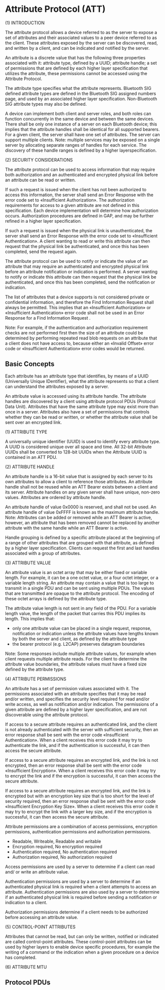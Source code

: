# Attribute Protocol (ATT)

(1) INTRODUCTION

The attribute protocol allows a device referred to as the server to expose a set
of attributes and their associated values to a peer device referred to as the
client. These attributes exposed by the server can be discovered, read, and
written by a client, and can be indicated and notified by the server.

An attribute is a discrete value that has the following three properties associated 
with it: attribute type, defined by a UUID; attribute handle; a set of permissions 
that are defined by each higher layer specification that utilizes the attribute, 
these permissions cannot be accessed using the Attribute Protocol.

The attribute type specifies what the attribute represents. Bluetooth SIG
defined attribute types are defined in the Bluetooth SIG assigned numbers
page, and used by an associated higher layer specification. Non-Bluetooth SIG
attribute types may also be defined.

A device can implement both client and server roles, and both roles can function 
concurrently in the same device and between the same devices. There shall be only 
one instance of a server on each Bluetooth device; this implies that the attribute 
handles shall be identical for all supported bearers. For a given client, the 
server shall have one set of attributes. The server can support multiple clients. 
Note: multiple services may be exposed on a single server by allocating separate 
ranges of handles for each service. The discovery of these handle ranges is defined 
by a higher layerspecification.

(2) SECURITY CONSIDERATIONS

The attribute protocol can be used to access information that may require both
authorization and an authenticated and encrypted physical link before an
attribute can be read or written.

If such a request is issued when the client has not been authorized to access
this information, the server shall send an Error Response with the error code
set to «Insufficient Authorization». The authorization requirements for access
to a given attribute are not defined in this specification. Each device
implementation will determine how authorization occurs. Authorization
procedures are defined in GAP, and may be further refined in a higher layer
specification.

If such a request is issued when the physical link is unauthenticated, the server
shall send an Error Response with the error code set to «Insufficient
Authentication». A client wanting to read or write this attribute can then request
that the physical link be authenticated, and once this has been completed,
send the request again.

The attribute protocol can be used to notify or indicate the value of an attribute
that may require an authenticated and encrypted physical link before an
attribute notification or indication is performed. A server wanting to notify or
indicate this attribute can then request that the physical link be authenticated,
and once this has been completed, send the notification or indication.

The list of attributes that a device supports is not considered private or
confidential information, and therefore the Find Information Request shall
always be permitted. This implies that an «Insufficient Authorization» or
«Insufficient Authentication» error code shall not be used in an Error Response
for a Find Information Request .

Note: For example, if the authentication and authorization requirement checks
are not performed first then the size of an attribute could be determined by
performing repeated read blob requests on an attribute that a client does not
have access to, because either an «Invalid Offset» error code or «Insufficient
Authentication» error codes would be returned.

## Basic Concepts

Each attribute has an attribute type that identifies, by means of a UUID
(Universally Unique IDentifier), what the attribute represents so that a client
can understand the attributes exposed by a server.

An attribute value is accessed using its attribute handle. The attribute handles
are discovered by a client using attribute protocol PDUs (Protocol Data Unit).
Attributes that have the same attribute type may exist more than once in a
server. Attributes also have a set of permissions that controls whether they can
be read or written, or whether the attribute value shall be sent over an encrypted
link.

(1) ATTRIBUTE TYPE

A universally unique identifier (UUID) is used to identify every attribute type. A
UUID is considered unique over all space and time. All 32-bit Attribute UUIDs shall 
be converted to 128-bit UUIDs when the Attribute UUID is contained in an ATT PDU.

(2) ATTRIBUTE HANDLE

An attribute handle is a 16-bit value that is assigned by each server to its own
attributes to allow a client to reference those attributes. An attribute handle
shall not be reused while an ATT Bearer exists between a client and its server.
Attribute handles on any given server shall have unique, non-zero values.
Attributes are ordered by attribute handle.

An attribute handle of value 0x0000 is reserved, and shall not be used. An
attribute handle of value 0xFFFF is known as the maximum attribute handle.
Note: Attributes can be added or removed while an ATT Bearer is active,
however, an attribute that has been removed cannot be replaced by another
attribute with the same handle while an ATT Bearer is active.

Handle grouping is defined by a specific attribute placed at the beginning of 
a range of other attributes that are grouped with that attribute, as defined by 
a higher layer specification. Clients can request the first and last handles 
associated with a group of attributes.

(3) ATTRIBUTE VALUE

An attribute value is an octet array that may be either fixed or variable length.
For example, it can be a one octet value, or a four octet integer, or a variable
length string. An attribute may contain a value that is too large to transmit in a
single PDU and can be sent using multiple PDUs. The values that are
transmitted are opaque to the attribute protocol. The encoding of these octet
arrays is defined by the attribute type.

The attribute value length is not sent in any field of the PDU. For a variable 
length value, the length of the packet that carries this PDU implies its length.
This implies that:
- only one attribute value can be placed in a single request,
response, notification or indication unless the attribute values
have lengths known by both the server and client, as defined by
the attribute type
- the bearer protocol (e.g. L2CAP) preserves datagram boundaries

Note: Some responses include multiple attribute values, for example when
client requests multiple attribute reads. For the client to determine the attribute
value boundaries, the attribute values must have a fixed size defined by the
attribute type.

(4) ATTRIBUTE PERMISSIONS

An attribute has a set of permission values associated with it. The permissions
associated with an attribute specifies that it may be read and/or written, and 
specifies the security level required for read and/or write access, as well as 
notification and/or indication. The permissions of a given attribute are defined 
by a higher layer specification, and are not discoverable using the attribute protocol.

If access to a secure attribute requires an authenticated link, and the client is
not already authenticated with the server with sufficient security, then an error
response shall be sent with the error code «Insufficient Authentication». When
a client receives this error code it may try to authenticate the link, and if the
authentication is successful, it can then access the secure attribute.

If access to a secure attribute requires an encrypted link, and the link is not
encrypted, then an error response shall be sent with the error code
«Insufficient Encryption». When a client receives this error code it may try to
encrypt the link and if the encryption is successful, it can then access the
secure attribute.

If access to a secure attribute requires an encrypted link, and the link is
encrypted but with an encryption key size that is too short for the level of
security required, then an error response shall be sent with the error code
«Insufficient Encryption Key Size». When a client receives this error code it
may try to encrypt the link with a larger key size, and if the encryption is
successful, it can then access the secure attribute.

Attribute permissions are a combination of access permissions, encryption
permissions, authentication permissions and authorization permissions.
- Readable, Writeable, Readable and writable
- Encryption required, No encryption required
- Authentication required, No authentication required
- Authorization required, No authorization required

Access permissions are used by a server to determine if a client can read and/
or write an attribute value.

Authentication permissions are used by a server to determine if an
authenticated physical link is required when a client attempts to access an
attribute. Authentication permissions are also used by a server to determine if
an authenticated physical link is required before sending a notification or
indication to a client.

Authorization permissions determine if a client needs to be authorized before
accessing an attribute value.

(5) CONTROL-POINT ATTRIBUTES
 
Attributes that cannot be read, but can only be written, notified or indicated are
called control-point attributes. These control-point attributes can be used by
higher layers to enable device specific procedures, for example the writing of a
command or the indication when a given procedure on a device has
completed.

(6) ATTRIBUTE MTU


## Protocol PDUs

